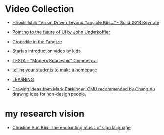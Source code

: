 Video Collection
=================

- [Hiroshi Ishii: "Vision Driven Beyond Tangible Bits..." - Solid 2014 Keynote](https://www.youtube.com/watch?v=wm5WCScGKxs)
- [Pointing to the future of UI by John Underkoffler](https://www.ted.com/talks/john_underkoffler_drive_3d_data_with_a_gesture?language=en)

- [Crocodile in the Yangtze]()
- [Startup introduction video by kids](http://mimobaby.com/story/)
- [TESLA - "Modern Spaceship" Commercial](https://www.youtube.com/watch?v=KKbRAazkiWc)
- [telling your students to make a homepage](https://youtu.be/mHLMsZ20LI8)

- [LEARNING](http://www.xsteach.com/)
- [Drawing ideas from Mark Baskinger, CMU recommended by Cheng Xu](https://vimeo.com/7339214) drawing idea for non-design people.



my research vision
==================

- [Christine Sun Kim: The enchanting music of sign language](https://www.ted.com/talks/christine_sun_kim_the_enchanting_music_of_sign_language)